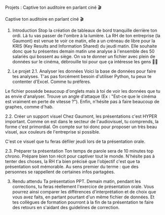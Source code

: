 Projets : Captive ton auditoire en parlant ciné 🎬
  
Captive ton auditoire en parlant ciné 🎬
1. Introduction
Stop la création de tableaux de bord tranquille derrière ton ordi. Là tu vas passer de l'ombre à la lumière. La RH de ton entreprise (la Gaumont) est venue te voir ce matin, elle a un créneau de libre pour la KRIS (Key Results and Information Shared) du jeudi matin. Elle souhaite donc que tu présentes demain matin une analyse à l'ensemble des 50 salariés qui bossent au siège. On va te donner un fichier avec plein de données sur le cinéma, débrouille toi pour que ça intéresse les gens 🎤🎤

2. Le projet
2.1. Analyser les données
Voici la base de données pour faire tes analyses. T'as pas forcément besoin d'utiliser Python, tu peux te contenter d'Excel. Comme tu préfères.

Le fichier possède beaucoup d'onglets mais à toi de voir les données que tu as envie d'analyser. Trouve un angle d'attaque (Ex : "Est-ce que le cinéma est vraiment en perte de vitesse ?"). Enfin, n'hésite pas à faire beaucoup de graphes, comme d'hab.

2.2. Créer un support visuel
Chez Gaumont, les présentations c'est HYPER important. Comme on est dans le secteur de l'audiovisuel, tu comprends, la forme c'est primordial. On compte sur toi donc pour proposer un très beau visuel, aux couleurs de l'entreprise si possible.

C'est ce visuel que tu feras défiler jeudi lors de ta présentation orale.

2.3. Préparer ta présentation
Ton temps de parole sera de 10 minutes top chrono. Prépare bien ton récit pour captiver tout le monde. N'hésite pas à tenter des choses, la RH t'a bien précisé que l'objectif c'est que ta présentation soit mémorable. Au sens premier du terme : que des personnes se rappellent de certaines infos partagées.

3. Rendu attendu
Ta présentation PPT.
Demain matin, pendant les corrections, tu feras réellement l'exercice de présentation orale. Vous pourrez ainsi comparer les différences d'interprétation et de choix que vous avez faits, en partant pourtant d'un même fichier de données. Et tes collègues de formation pourront à la fin de ta présentation te faire des retours en s'aidant des guidelines de correction.